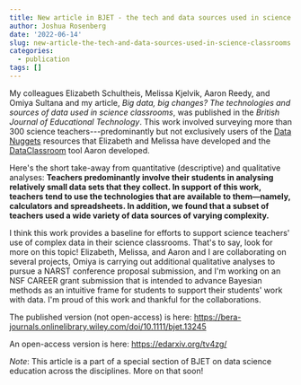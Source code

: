 ```yaml
---
title: New article in BJET - the tech and data sources used in science classrooms
author: Joshua Rosenberg
date: '2022-06-14'
slug: new-article-the-tech-and-data-sources-used-in-science-classrooms
categories:
  - publication
tags: []
---
```


My colleagues Elizabeth Schultheis, Melissa Kjelvik, Aaron Reedy, and Omiya Sultana and my article, *Big data, big changes? The technologies and sources of data used in science classrooms*, was published in the *British Journal of Educational Technology*. This work involved surveying more than 300 science teachers---predominantly but not exclusively users of the [Data Nuggets](https://datanuggets.org/) resources that Elizabeth and Melissa have developed and the [DataClassroom](https://about.dataclassroom.com/) tool Aaron developed. 

Here's the short take-away from quantitative (descriptive) and qualitative analyses: **Teachers predominantly involve their students in analysing relatively small data sets that they collect. In support of this work, teachers tend to use the technologies that are available to them—namely, calculators and spreadsheets. In addition, we found that a subset of teachers used a wide variety of data sources of varying complexity.**

I think this work provides a baseline for efforts to support science teachers' use of complex data in their science classrooms. That's to say, look for more on this topic! Elizabeth, Melissa, and Aaron and I are collaborating on several projects, Omiya is carrying out additional qualitative analyses to pursue a NARST conference proposal submission, and I'm working on an NSF CAREER grant submission that is intended to advance Bayesian methods as an intuitive frame for students to support their students' work with data. I'm proud of this work and thankful for the collaborations.

The published version (not open-access) is here: https://bera-journals.onlinelibrary.wiley.com/doi/10.1111/bjet.13245

An open-access version is here: https://edarxiv.org/tv4zg/

*Note*: This article is a part of a special section of BJET on data science education across the disciplines. More on that soon!
